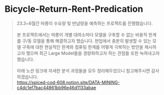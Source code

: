 # Bicycle-Return-Rent-Predication
> 23.3~6월간 따릉이 수요량 및 반냡량을 예측하는 프로젝트를 진행했습니다. <br><br>
본 프로젝트에서는 따릉이 개별 대여소마다 모델을 구축할 수 없는 비용적 한계를 구/동 모델을 통해 해결하고자 했습니다. 현업에서 충분히 발생할 수 있는 모델 구축에 대한 현실적인 한계와 컴퓨팅 한계를 어떻게 극복하는 방안을 제시하고자 했으며 최근 Large Model들을 경량화하고자 하는 관점들 또한 녹여내고자 했습니다.<br><br>
아래 노션 링크에 자세한 분석 과정들을 모두 정리해두었으니 참고해주시면 감사하겠습니다.<br>
https://spiced-cod-608.notion.site/DATA-MINING-c4dc1ef7bac44861bb96e46d1133abae

